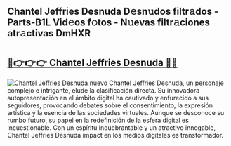 ## Chantel Jeffries Desnuda D𝚎sn𝚞dos filtr𝚊dos - Parts-B1L Vid𝚎os f𝚘tos - N𝚞evas filtr𝚊ciones atr𝚊ctivas DmHXR

# <h2><a href="http://mb2i6h.tromn.icu/?c=Chantel+Jeffries+Desnuda">🔗👉👉👉 Chantel Jeffries Desnuda 🔗🔗</a></h2>

[![Chantel Jeffries Desnuda nuevo](https://i.imgur.com/pEAQMta.gif)](http://mb2i6h.tromn.icu/?c=Chantel+Jeffries+Desnuda)
Chantel Jeffries Desnuda, un personaje complejo e intrigante, elude la clasificación directa. Su innovadora autopresentación en el ámbito digital ha cautivado y enfurecido a sus seguidores, provocando debates sobre el consentimiento, la expresión artística y la esencia de las sociedades virtuales. Aunque se desconoce su rumbo futuro, su papel en la redefinición de la esfera digital es incuestionable. Con un espíritu inquebrantable y un atractivo innegable, Chantel Jeffries Desnuda impact en los medios digitales es transformador.
